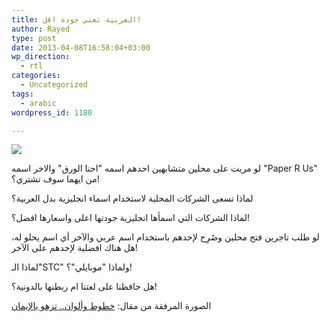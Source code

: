 ```yaml
---
title: العربية تعني جودة اقل!
author: Rayed
type: post
date: 2013-04-08T16:58:04+03:00
wp_direction:
  - rtl
categories:
  - Uncategorized
tags:
  - arabic
wordpress_id: 1180

---
```

<a href="http://www.alriyadh.com/2012/08/03/article757159.html"><img src="http://s.alriyadh.com/2012/08/03/img/410472810573.jpg" /></a>

لو مريت على محلين متشابهين احدهم اسمه "احنا الورق" والاخر اسمه "Paper R Us" من ايهما سوف تشتري؟!

لماذا تسعى الشركات المحلية لاستخدام اسماء انجليزية بدل العربية؟

لماذا الشركات التي اسمأها انجليزية جودتها اعلى واسعارها افضل؟!

لو طلب تاجرين فتح محلين وصُرِح لإحدهم باستخدام اسم عربي والآخر أي اسم يحلو له، هل هناك افضلية لإحدهم على الآخر!

لماذا الـ"STC" ولماذا "موبايلي"؟!

هل حافظنا على لغتنا ام ربطنها بالدونية؟!

الصورة المرفقة من مقال: <a href="http://www.alriyadh.com/2012/08/03/article757159.html">خطوط وألوان.. تزهو بالإيمان</a>

